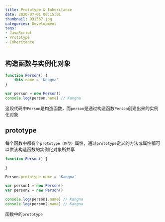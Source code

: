 ```yaml
---
title: Prototype & Inheritance
date: 2020-07-01 00:15:01
thumbnail: 931367.jpg
categories: Development
tags:
- JavaScript
- Prototype
- Inheritance
---
```


## 构造函数与实例化对象

```javascript
function Person() {
    this.name = 'Kangna'
}

var person = new Person()
console.log(person.name) // Kangna
```

这段代码中`Person`是构造函数，而`person`是通过构造函数`Person`创建出来的实例化对象

## prototype

每个函数中都有个`prototype（原型）`属性，通过`prototype`定义的方法或属性都可以供该构造函数的实例化对象所共享

```javascript
function Person() {

}

Person.prototype.name = 'Kangna'

var person1 = new Person()
var person2 = new Person()

console.log(person1.name) // Kangna
console.log(person2.name) // Kangna
```

函数中的```prototype```